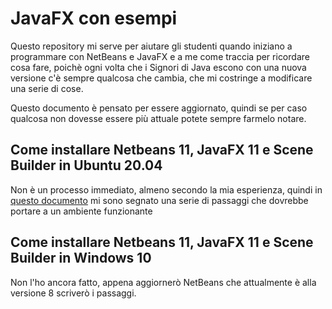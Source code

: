 # JavaFX con esempi

Questo repository mi serve per aiutare gli studenti quando iniziano a programmare con NetBeans e JavaFX e a me come traccia per ricordare cosa fare, poichè ogni volta che i Signori di Java escono con una nuova versione c'è sempre qualcosa che cambia, che mi costringe a modificare una serie di cose.

Questo documento è pensato per essere aggiornato, quindi se per caso qualcosa non dovesse essere più attuale potete sempre farmelo notare.

## Come installare Netbeans 11, JavaFX 11 e Scene Builder in Ubuntu 20.04

Non è un processo immediato, almeno secondo la mia esperienza, quindi in [questo documento](linux.md) mi sono segnato una serie di passaggi che dovrebbe portare a un ambiente funzionante

## Come installare Netbeans 11, JavaFX 11 e Scene Builder in Windows 10
Non l'ho ancora fatto, appena aggiornerò NetBeans che attualmente è alla versione 8 scriverò i passaggi.
